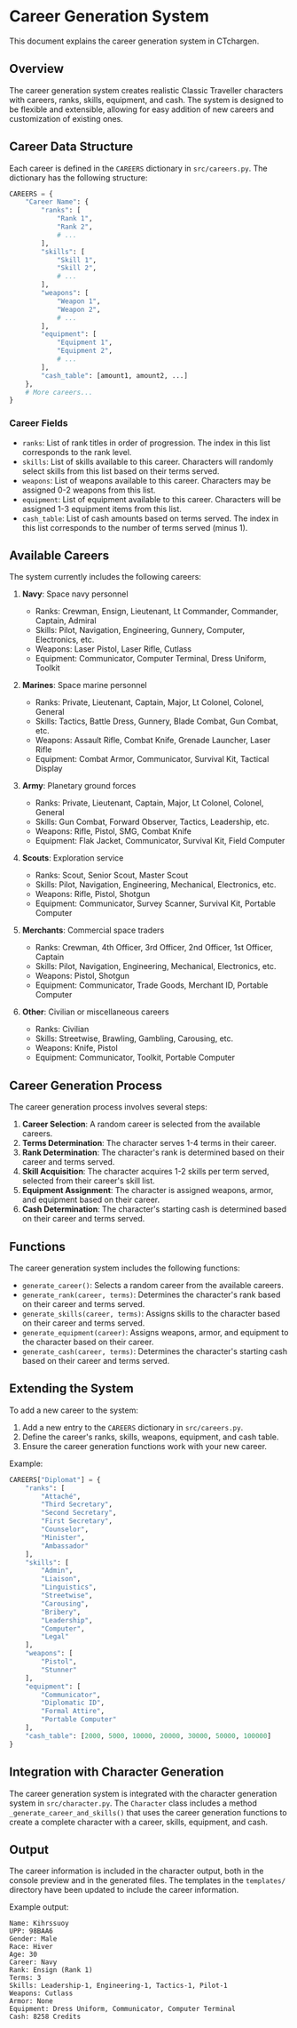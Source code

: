 # Career Generation System

This document explains the career generation system in CTchargen.

## Overview

The career generation system creates realistic Classic Traveller characters with careers, ranks, skills, equipment, and cash. The system is designed to be flexible and extensible, allowing for easy addition of new careers and customization of existing ones.

## Career Data Structure

Each career is defined in the `CAREERS` dictionary in `src/careers.py`. The dictionary has the following structure:

```python
CAREERS = {
    "Career Name": {
        "ranks": [
            "Rank 1",
            "Rank 2",
            # ...
        ],
        "skills": [
            "Skill 1",
            "Skill 2",
            # ...
        ],
        "weapons": [
            "Weapon 1",
            "Weapon 2",
            # ...
        ],
        "equipment": [
            "Equipment 1",
            "Equipment 2",
            # ...
        ],
        "cash_table": [amount1, amount2, ...]
    },
    # More careers...
}
```

### Career Fields

- `ranks`: List of rank titles in order of progression. The index in this list corresponds to the rank level.
- `skills`: List of skills available to this career. Characters will randomly select skills from this list based on their terms served.
- `weapons`: List of weapons available to this career. Characters may be assigned 0-2 weapons from this list.
- `equipment`: List of equipment available to this career. Characters will be assigned 1-3 equipment items from this list.
- `cash_table`: List of cash amounts based on terms served. The index in this list corresponds to the number of terms served (minus 1).

## Available Careers

The system currently includes the following careers:

1. **Navy**: Space navy personnel
   - Ranks: Crewman, Ensign, Lieutenant, Lt Commander, Commander, Captain, Admiral
   - Skills: Pilot, Navigation, Engineering, Gunnery, Computer, Electronics, etc.
   - Weapons: Laser Pistol, Laser Rifle, Cutlass
   - Equipment: Communicator, Computer Terminal, Dress Uniform, Toolkit

2. **Marines**: Space marine personnel
   - Ranks: Private, Lieutenant, Captain, Major, Lt Colonel, Colonel, General
   - Skills: Tactics, Battle Dress, Gunnery, Blade Combat, Gun Combat, etc.
   - Weapons: Assault Rifle, Combat Knife, Grenade Launcher, Laser Rifle
   - Equipment: Combat Armor, Communicator, Survival Kit, Tactical Display

3. **Army**: Planetary ground forces
   - Ranks: Private, Lieutenant, Captain, Major, Lt Colonel, Colonel, General
   - Skills: Gun Combat, Forward Observer, Tactics, Leadership, etc.
   - Weapons: Rifle, Pistol, SMG, Combat Knife
   - Equipment: Flak Jacket, Communicator, Survival Kit, Field Computer

4. **Scouts**: Exploration service
   - Ranks: Scout, Senior Scout, Master Scout
   - Skills: Pilot, Navigation, Engineering, Mechanical, Electronics, etc.
   - Weapons: Rifle, Pistol, Shotgun
   - Equipment: Communicator, Survey Scanner, Survival Kit, Portable Computer

5. **Merchants**: Commercial space traders
   - Ranks: Crewman, 4th Officer, 3rd Officer, 2nd Officer, 1st Officer, Captain
   - Skills: Pilot, Navigation, Engineering, Mechanical, Electronics, etc.
   - Weapons: Pistol, Shotgun
   - Equipment: Communicator, Trade Goods, Merchant ID, Portable Computer

6. **Other**: Civilian or miscellaneous careers
   - Ranks: Civilian
   - Skills: Streetwise, Brawling, Gambling, Carousing, etc.
   - Weapons: Knife, Pistol
   - Equipment: Communicator, Toolkit, Portable Computer

## Career Generation Process

The career generation process involves several steps:

1. **Career Selection**: A random career is selected from the available careers.
2. **Terms Determination**: The character serves 1-4 terms in their career.
3. **Rank Determination**: The character's rank is determined based on their career and terms served.
4. **Skill Acquisition**: The character acquires 1-2 skills per term served, selected from their career's skill list.
5. **Equipment Assignment**: The character is assigned weapons, armor, and equipment based on their career.
6. **Cash Determination**: The character's starting cash is determined based on their career and terms served.

## Functions

The career generation system includes the following functions:

- `generate_career()`: Selects a random career from the available careers.
- `generate_rank(career, terms)`: Determines the character's rank based on their career and terms served.
- `generate_skills(career, terms)`: Assigns skills to the character based on their career and terms served.
- `generate_equipment(career)`: Assigns weapons, armor, and equipment to the character based on their career.
- `generate_cash(career, terms)`: Determines the character's starting cash based on their career and terms served.

## Extending the System

To add a new career to the system:

1. Add a new entry to the `CAREERS` dictionary in `src/careers.py`.
2. Define the career's ranks, skills, weapons, equipment, and cash table.
3. Ensure the career generation functions work with your new career.

Example:

```python
CAREERS["Diplomat"] = {
    "ranks": [
        "Attaché",
        "Third Secretary",
        "Second Secretary",
        "First Secretary",
        "Counselor",
        "Minister",
        "Ambassador"
    ],
    "skills": [
        "Admin",
        "Liaison",
        "Linguistics",
        "Streetwise",
        "Carousing",
        "Bribery",
        "Leadership",
        "Computer",
        "Legal"
    ],
    "weapons": [
        "Pistol",
        "Stunner"
    ],
    "equipment": [
        "Communicator",
        "Diplomatic ID",
        "Formal Attire",
        "Portable Computer"
    ],
    "cash_table": [2000, 5000, 10000, 20000, 30000, 50000, 100000]
}
```

## Integration with Character Generation

The career generation system is integrated with the character generation system in `src/character.py`. The `Character` class includes a method `_generate_career_and_skills()` that uses the career generation functions to create a complete character with a career, skills, equipment, and cash.

## Output

The career information is included in the character output, both in the console preview and in the generated files. The templates in the `templates/` directory have been updated to include the career information.

Example output:

```
Name: Kihrssuoy
UPP: 98BAA6
Gender: Male
Race: Hiver
Age: 30
Career: Navy
Rank: Ensign (Rank 1)
Terms: 3
Skills: Leadership-1, Engineering-1, Tactics-1, Pilot-1
Weapons: Cutlass
Armor: None
Equipment: Dress Uniform, Communicator, Computer Terminal
Cash: 8258 Credits
